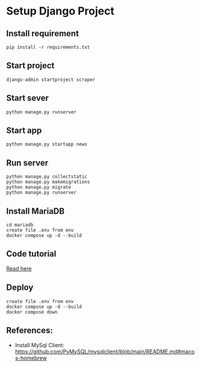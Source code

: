 # Setup Django Project

## Install requirement
    pip install -r requirements.txt

## Start project
    django-admin startproject scraper

## Start sever
    python manage.py runserver

## Start app
    python manage.py startapp news

## Run server
    python manage.py collectstatic
    python manage.py makemigrations
    python manage.py migrate
    python manage.py runserver

## Install MariaDB
    cd mariadb
    create file .env from env
    docker compose up -d --build

## Code tutorial
    
[Read here](Tutorial.md)

## Deploy
    create file .env from env
    docker compose up -d --build
    docker compose down


## References:
- Install MySql Client: https://github.com/PyMySQL/mysqlclient/blob/main/README.md#macos-homebrew

